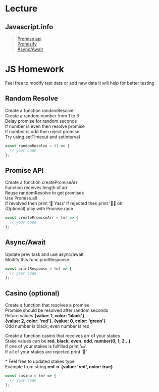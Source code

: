 # Lecture

## Javascript.info

> [Promise api](https://uk.javascript.info/promise-api)  
> [Promisify](https://uk.javascript.info/promisify)  
> [Async/Await](https://uk.javascript.info/async-await)

# JS Homework

Feel free to modify test data or add new data
It will help for better testing

## Random Resolve

Create a function randomResolve  
Create a random number from 1 to 5  
Delay promise for random seconds  
If number is even then resolve promise  
If number is odd then reject promise  
Try using setTimeout and setInterval

```javascript
const randomResolve = () => {
  // your code
};
```

## Promise API

Create a function createPromiseArr  
Function receives length of arr  
Reuse randomResolve to get promises  
Use Promise.all  
If revolved then print '🥳 Yass'
If rejected then print '🫠🫡 ok'  
(Optional) play with Promise.race

```javascript
const createPromiseArr = (n) => {
  // your code
};
```

## Async/Await

Update prev task and use async/await  
Modify this func printResponse

```javascript
const printResponse = (n) => {
  // your code
};
```

## Casino (optional)

Create a function that resolves a promise  
Promise should be resolved after random seconds  
Return values **{value: 1, color: 'black'}**,  
**{value: 2, color: 'red'}**, **{value: 0, color: 'green'}**  
Odd number is black, even number is red

Create a function casino that receives arr of your stakes  
Stake values can be **red**, **black**, **even**, **odd**, **number(0, 1, 2...)**  
If one of your stakes is fulfilled print '💵'  
If all of your stakes are rejected print '🫣'

\* Feel free to updated stakes type  
Example from string **red** => **{value: 'red', color: true}**

```javascript
const casino = (n) => {
  // your code
};
```
